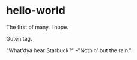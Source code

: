 # hello-world
The first of many. I hope.

Guten tag.

"What'dya hear Starbuck?"
  -"Nothin' but the rain."
